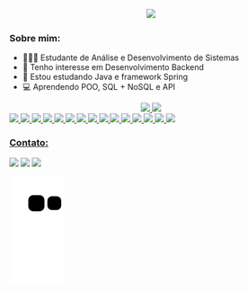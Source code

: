 <p align="center"> 
 <img width="1000em" src="https://raw.githubusercontent.com/barroscruzc/barroscruzc/main/title/title.gif" />
 </p>
<h3 align="left"> Sobre mim: </h1>
<div açogm="center>
<img src="https://2ijk7.csb.app/" />
 </div>

- 👩🏾‍💻 Estudante de Análise e Desenvolvimento de Sistemas
- 👀 Tenho interesse em Desenvolvimento Backend
- 🌱 Estou estudando Java e framework Spring
- 💻 Aprendendo POO, SQL + NoSQL e API

<div align="center">
 <a href="https://github.com/barroscruzc">
  <img height="160em" src="https://github-readme-stats.vercel.app/api?username=barroscruzc&show_icons=true&theme=radical&include_all_commits=true&count_private=true"/>
  <img height="160em" src="https://github-readme-stats.vercel.app/api/top-langs/?username=barroscruzc&hide=javascript,jupyter%20notebook,html&layout=compact&langs_count=7&theme=radical"/>
</div>
 
 <div>
    <img height="30px" src="https://img.shields.io/badge/Python-14354C?style=for-the-badge&logo=python&logoColor=white" />
    <img height="30px" src="https://img.shields.io/badge/Java-ED8B00?style=for-the-badge&logo=java&logoColor=white" />
    <img height="30px" src="https://img.shields.io/badge/Spring_Boot-F2F4F9?style=for-the-badge&logo=spring-boot" />
    <img height="30px" src="https://img.shields.io/badge/apache_maven-C71A36?style=for-the-badge&logo=apachemaven&logoColor=white" />
    <img height="30px" src="https://img.shields.io/badge/Postman-FF6C37?style=for-the-badge&logo=Postman&logoColor=white" />
    <img height="30px" src="https://img.shields.io/badge/MySQL-005C84?style=for-the-badge&logo=mysql&logoColor=white" />
    <img height="30px" src="https://img.shields.io/badge/MongoDB-4EA94B?style=for-the-badge&logo=mongodb&logoColor=white" />
    <img height="30px" src="https://img.shields.io/badge/HTML5-E34F26?style=for-the-badge&logo=html5&logoColor=white" />
    <img height="30px" src="https://img.shields.io/badge/CSS3-1572B6?style=for-the-badge&logo=css3&logoColor=white" />
    <img height="30px" src="https://img.shields.io/badge/JavaScript-323330?style=for-the-badge&logo=javascript&logoColor=F7DF1E" />
    <img height="30px" src="https://img.shields.io/badge/Bootstrap-563D7C?style=for-the-badge&logo=bootstrap&logoColor=white" />
    <img height="30px" src="https://img.shields.io/badge/GIT-E44C30?style=for-the-badge&logo=git&logoColor=white" />
    <img height="30px" src="https://img.shields.io/badge/Eclipse-2C2255?style=for-the-badge&logo=eclipse&logoColor=white" />
    <img height="30px" src="https://img.shields.io/badge/VSCode-0078D4?style=for-the-badge&logo=visual%20studio%20code&logoColor=white" />
    <img height="30px" src="https://img.shields.io/badge/PyCharm-000000.svg?&style=for-the-badge&logo=PyCharm&logoColor=white" />
 </div>
 
 ### Contato:
 
<div> 
  <a href="https://www.linkedin.com/in/barroscruzc" target="_blank"><img width="112em" src="https://img.shields.io/badge/LinkedIn-0077B5?style=for-the-badge&logo=linkedin&logoColor=white" /></a>
  <a href="mailto:barroscruzc@gmail.com" target="_blank"><img width="90em" src="https://img.shields.io/badge/Gmail-D14836?style=for-the-badge&logo=gmail&logoColor=white" target="_blank"></a> 
 <a href="https://t.me/barroscruzc" target="_blank"><img width="113em" src="https://img.shields.io/badge/Telegram-2CA5E0?style=for-the-badge&logo=telegram&logoColor=white" /></a>
 
![Snake animation](https://github.com/barroscruzc/barroscruzc/blob/output/github-contribution-grid-snake.svg)
 
</div>
